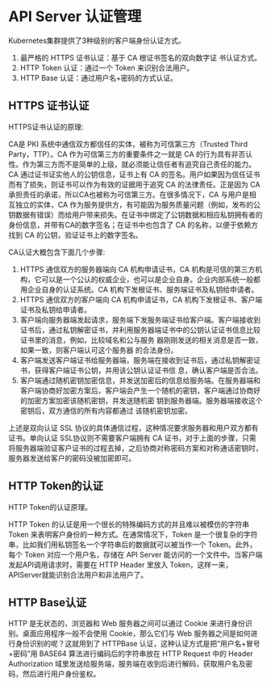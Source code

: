 # API Server 认证管理

Kubernetes集群提供了3种级别的客户端身份认证方式。 

1. 最严格的 HTTPS 证书认证：基于 CA 根证书签名的双向数字证 书认证方式。 
2. HTTP Token 认证：通过一个 Token 来识别合法用户。
3. HTTP Base 认证：通过用户名+密码的方式认证。

## HTTPS 证书认证

HTTPS证书认证的原理:

CA是 PKI 系统中通信双方都信任的实体，被称为可信第三方（Trusted Third Party，TTP）。CA 作为可信第三方的重要条件之一就是 CA 的行为具有非否认性。作为第三方而不是简单的上级，就必须能让信任者有追究自己责任的能力。CA 通过证书证实他人的公钥信息，证书上有 CA 的签名。用户如果因为信任证书而有了损失，则证书可以作为有效的证据用于追究 CA 的法律责任。正是因为 CA 承担责任的承诺，所以CA也被称为可信第三方。在很多情况下，CA 与用户是相互独立的实体，CA 作为服务提供方，有可能因为服务质量问题（例如，发布的公钥数据有错误）而给用户带来损失。在证书中绑定了公钥数据和相应私钥拥有者的身份信息，并带有CA的数字签名；在证书中也包含了 CA 的名称，以便于依赖方找到 CA 的公钥，验证证书上的数字签名。

CA认证大概包含下面几个步骤:

1. HTTPS 通信双方的服务器端向 CA 机构申请证书，CA 机构是可信的第三方机构，它可以是一个公认的权威企业，也可以是企业自身。企业内部系统一般都用企业自身的认证系统。CA 机构下发根证书、服务端证书及私钥给申请者。
2. HTTPS 通信双方的客户端向 CA 机构申请证书，CA 机构下发根证书、客户端证书及私钥给申请者。 
3. 客户端向服务器端发起请求，服务端下发服务端证书给客户端。客户端接收到证书后，通过私钥解密证书，并利用服务器端证书中的公钥认证证书信息比较证书里的消息，例如，比较域名和公与服务 器刚刚发送的相关消息是否一致，如果一致，则客户端认可这个服务器 的合法身份。
4. 客户端发送客户端证书给服务器端，服务端在接收到证书后，通过私钥解密证书，获得客户端证书公钥，并用该公钥认证证书信 息，确认客户端是否合法。
5. 客户端通过随机密钥加密信息，并发送加密后的信息给服务端。在服务器端和客户端协商好加密方案后，客户端会产生一个随机的密钥，客户端通过协商好的加密方案加密该随机密钥，并发送随机密 钥到服务器端。服务器端接收这个密钥后，双方通信的所有内容都通过 该随机密钥加密。

上述是双向认证 SSL 协议的具体通信过程，这种情况要求服务器和用户双方都有证书。单向认证 SSL协议则不需要客户端拥有 CA 证书，对于上面的步骤，只需将服务器端验证客户证书的过程去掉，之后协商对称密码方案和对称通话密钥时，服务器发送给客户的密码没被加密即可。

## HTTP Token的认证

HTTP Token的认证原理。 

HTTP Token 的认证是用一个很长的特殊编码方式的并且难以被模仿的字符串 Token 来表明客户身份的一种方式。在通常情况下，Token 是一个很复杂的字符串，比如我们用私钥签名一个字符串后的数据就可以被当作一个 Token。此外，每个 Token 对应一个用户名，存储在 API Server 能访问的一个文件中。当客户端发起API调用请求时，需要在 HTTP Header 里放入 Token，这样一来，APIServer就能识别合法用户和非法用户了。

## HTTP Base认证

HTTP 是无状态的，浏览器和 Web 服务器之间可以通过 Cookie 来进行身份识别。桌面应用程序一般不会使用 Cookie，那么它们与 Web 服务器之间是如何进行身份识别的呢？这就用到了 HTTPBase 认证，这种认证方式是把“用户名+冒号+密码”用 BASE64 算法进行编码后的字符串放在 HTTP Request 中的 Header Authorization 域里发送给服务端，服务端在收到后进行解码，获取用户名及密码，然后进行用户身份鉴权。